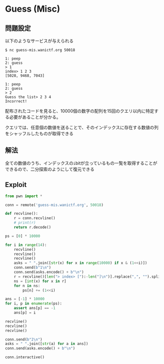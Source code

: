 # Guess (Misc)

## 問題設定
以下のようなサービスが与えられる
```
$ nc guess-mis.wanictf.org 50018

1: peep
2: guess
> 1
index> 1 2 3
[5028, 9468, 7043]

1: peep
2: guess
> 2
Guess the list> 2 3 4
Incorrect!
```

配布されたコードを見ると、10000個の数字の配列を15回のクエリ以内に特定する必要があることが分かる。

クエリでは、任意個の数値を送ることで、そのインデックスに存在する数値の列をシャッフルしたものが取得できる

## 解法
全ての数値のうち、インデックスの`i`bitが立っているもの一覧を取得することができるので、二分探索のようにして復元できる

## Exploit

```python
from pwn import *

conn = remote('guess-mis.wanictf.org', 50018)

def recvline():
    r = conn.recvline()
    # print(r)
    return r.decode()

ps = [0] * 10000

for i in range(14):
    recvline()
    recvline()
    recvline()
    asks = " ".join([str(x) for x in range(10000) if x & (1<<i)])
    conn.send(b"1\n")
    conn.send(asks.encode() + b"\n")
    r = recvline()[len("> index> ["):-len("]\n")].replace(",", "").split()
    ns = [int(x) for x in r]
    for n in ns:
        ps[n] += (1<<i)

ans = [-1] * 10000
for i, p in enumerate(ps):
    assert ans[p] == -1
    ans[p] = i

recvline()
recvline()
recvline()

conn.send(b"2\n")
asks = " ".join([str(a) for a in ans])
conn.send(asks.encode() + b"\n")

conn.interactive()
```
